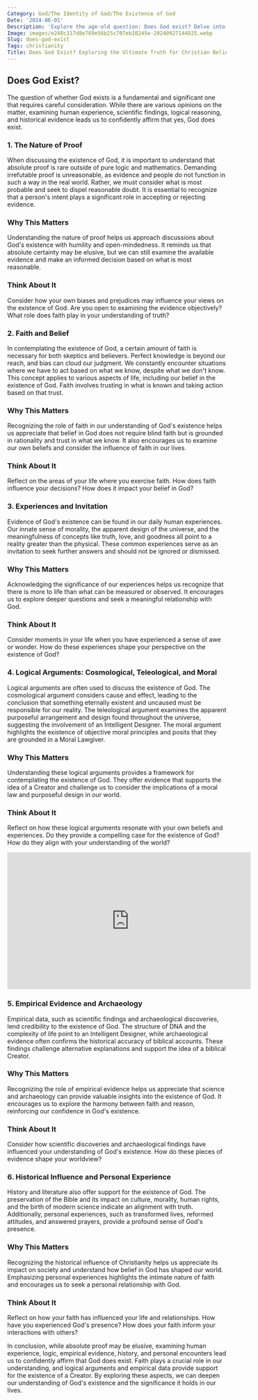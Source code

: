 ```yaml
---
Category: God/The Identity of God/The Existence of God
Date: '2024-06-01'
Description: 'Explore the age-old question: Does God exist? Delve into philosophical, theological, and scientific perspectives on the existence of a higher power.'
Image: images/e248c317d8e769e56b25c707eb10245e-20240927144825.webp
Slug: does-god-exist
Tags: christianity
Title: Does God Exist? Exploring the Ultimate Truth for Christian Believers
---
```


## Does God Exist?

The question of whether God exists is a fundamental and significant one that requires careful consideration. While there are various opinions on the matter, examining human experience, scientific findings, logical reasoning, and historical evidence leads us to confidently affirm that yes, God does exist.

### 1. The Nature of Proof

When discussing the existence of God, it is important to understand that absolute proof is rare outside of pure logic and mathematics. Demanding irrefutable proof is unreasonable, as evidence and people do not function in such a way in the real world. Rather, we must consider what is most probable and seek to dispel reasonable doubt. It is essential to recognize that a person's intent plays a significant role in accepting or rejecting evidence.

### Why This Matters

Understanding the nature of proof helps us approach discussions about God's existence with humility and open-mindedness. It reminds us that absolute certainty may be elusive, but we can still examine the available evidence and make an informed decision based on what is most reasonable.

### Think About It

Consider how your own biases and prejudices may influence your views on the existence of God. Are you open to examining the evidence objectively? What role does faith play in your understanding of truth?

### 2. Faith and Belief

In contemplating the existence of God, a certain amount of faith is necessary for both skeptics and believers. Perfect knowledge is beyond our reach, and bias can cloud our judgment. We constantly encounter situations where we have to act based on what we know, despite what we don't know. This concept applies to various aspects of life, including our belief in the existence of God. Faith involves trusting in what is known and taking action based on that trust.

### Why This Matters

Recognizing the role of faith in our understanding of God's existence helps us appreciate that belief in God does not require blind faith but is grounded in rationality and trust in what we know. It also encourages us to examine our own beliefs and consider the influence of faith in our lives.

### Think About It

Reflect on the areas of your life where you exercise faith. How does faith influence your decisions? How does it impact your belief in God?

### 3. Experiences and Invitation

Evidence of God's existence can be found in our daily human experiences. Our innate sense of morality, the apparent design of the universe, and the meaningfulness of concepts like truth, love, and goodness all point to a reality greater than the physical. These common experiences serve as an invitation to seek further answers and should not be ignored or dismissed.

### Why This Matters

Acknowledging the significance of our experiences helps us recognize that there is more to life than what can be measured or observed. It encourages us to explore deeper questions and seek a meaningful relationship with God.

### Think About It

Consider moments in your life when you have experienced a sense of awe or wonder. How do these experiences shape your perspective on the existence of God?

### 4. Logical Arguments: Cosmological, Teleological, and Moral

Logical arguments are often used to discuss the existence of God. The cosmological argument considers cause and effect, leading to the conclusion that something eternally existent and uncaused must be responsible for our reality. The teleological argument examines the apparent purposeful arrangement and design found throughout the universe, suggesting the involvement of an Intelligent Designer. The moral argument highlights the existence of objective moral principles and posits that they are grounded in a Moral Lawgiver.

### Why This Matters

Understanding these logical arguments provides a framework for contemplating the existence of God. They offer evidence that supports the idea of a Creator and challenge us to consider the implications of a moral law and purposeful design in our world.

### Think About It

Reflect on how these logical arguments resonate with your own beliefs and experiences. Do they provide a compelling case for the existence of God? How do they align with your understanding of the world?


<iframe width="560" height="315" src="https://www.youtube.com/embed/_ie9musGEqQ" frameborder="0" allow="autoplay; encrypted-media" allowfullscreen></iframe>


### 5. Empirical Evidence and Archaeology

Empirical data, such as scientific findings and archaeological discoveries, lend credibility to the existence of God. The structure of DNA and the complexity of life point to an Intelligent Designer, while archaeological evidence often confirms the historical accuracy of biblical accounts. These findings challenge alternative explanations and support the idea of a biblical Creator.

### Why This Matters

Recognizing the role of empirical evidence helps us appreciate that science and archaeology can provide valuable insights into the existence of God. It encourages us to explore the harmony between faith and reason, reinforcing our confidence in God's existence.

### Think About It

Consider how scientific discoveries and archaeological findings have influenced your understanding of God's existence. How do these pieces of evidence shape your worldview?

### 6. Historical Influence and Personal Experience

History and literature also offer support for the existence of God. The preservation of the Bible and its impact on culture, morality, human rights, and the birth of modern science indicate an alignment with truth. Additionally, personal experiences, such as transformed lives, reformed attitudes, and answered prayers, provide a profound sense of God's presence.

### Why This Matters

Recognizing the historical influence of Christianity helps us appreciate its impact on society and understand how belief in God has shaped our world. Emphasizing personal experiences highlights the intimate nature of faith and encourages us to seek a personal relationship with God.

### Think About It

Reflect on how your faith has influenced your life and relationships. How have you experienced God's presence? How does your faith inform your interactions with others?

In conclusion, while absolute proof may be elusive, examining human experience, logic, empirical evidence, history, and personal encounters lead us to confidently affirm that God does exist. Faith plays a crucial role in our understanding, and logical arguments and empirical data provide support for the existence of a Creator. By exploring these aspects, we can deepen our understanding of God's existence and the significance it holds in our lives.
